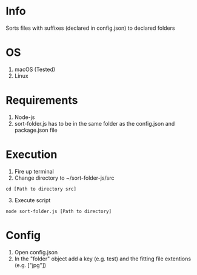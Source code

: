 # Info
Sorts files with suffixes (declared in config.json) to declared folders

# OS
1. macOS (Tested)
2. Linux

# Requirements

1. Node-js
2. sort-folder.js has to be in the same folder as the config.json and package.json file

# Execution
1. Fire up terminal
2. Change directory to ~/sort-folder-js/src
```
cd [Path to directory src]
```
3. Execute script
```
node sort-folder.js [Path to directory]
```

# Config
1. Open config.json
2. In the "folder" object add a key (e.g. test) and the fitting file extentions (e.g. ["jpg"]) 